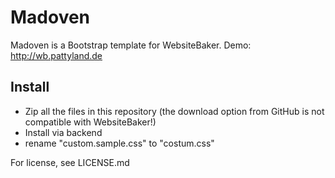 Madoven
====

Madoven is a Bootstrap template for WebsiteBaker.
Demo: http://wb.pattyland.de

## Install
* Zip all the files in this repository (the download option from GitHub is not compatible with WebsiteBaker!)
* Install via backend
* rename "custom.sample.css" to "costum.css"

For license, see LICENSE.md 
